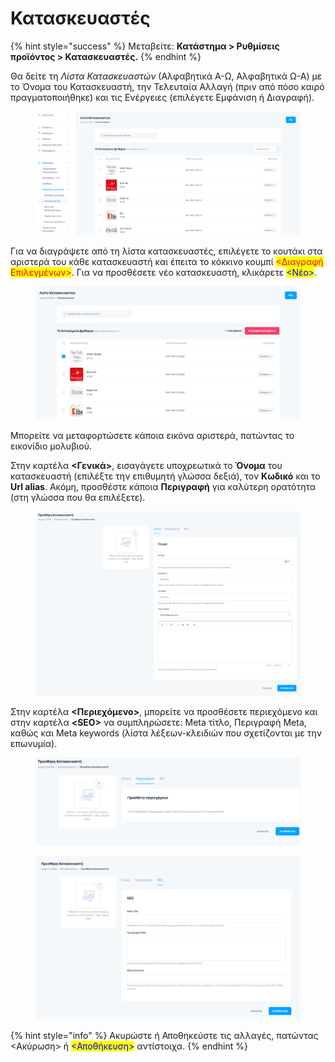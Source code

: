 # Κατασκευαστές

{% hint style="success" %}
Μεταβείτε: **Κατάστημα > Ρυθμίσεις προϊόντος > Κατασκευαστές.**
{% endhint %}

Θα δείτε τη _Λίστα Κατασκευαστών_ (Αλφαβητικά Α-Ω, Αλφαβητικά Ω-Α) με το Όνομα του Κατασκευαστή, την Τελευταία Αλλαγή (πριν από πόσο καιρό πραγματοποιήθηκε) και τις Ενέργειες (επιλέγετε Εμφάνιση ή Διαγραφή).

<figure><img src="../../.gitbook/assets/ScreenHunter 33 (1).png" alt=""><figcaption></figcaption></figure>

Για να διαγράψετε από τη λίστα κατασκευαστές, επιλέγετε το κουτάκι στα αριστερά του κάθε κατασκευαστή και έπειτα το κόκκινο κουμπί <mark style="color:red;"><Διαγραφή Επιλεγμένων></mark>. Για να προσθέσετε νέο κατασκευαστή, κλικάρετε <mark style="color:blue;"><Νέο></mark>.

<figure><img src="../../.gitbook/assets/ScreenHunter 34.png" alt=""><figcaption></figcaption></figure>



Μπορείτε να μεταφορτώσετε κάποια εικόνα αριστερά, πατώντας το εικονίδιο μολυβιού.

Στην καρτέλα **<Γενικά>**, εισαγάγετε υποχρεωτικά το **Όνομα** του κατασκευαστή (επιλέξτε την επιθυμητή γλώσσα δεξιά), τον **Κωδικό** και το **Url alias**. Ακόμη, προσθέστε κάποια **Περιγραφή** για καλύτερη ορατότητα (στη γλώσσα που θα επιλέξετε).

<figure><img src="../../.gitbook/assets/ScreenHunter 35 (2).png" alt=""><figcaption></figcaption></figure>

Στην καρτέλα **<Περιεχόμενο>**, μπορείτε να προσθέσετε περιεχόμενο και στην καρτέλα **\<SEO>** να συμπληρώσετε: Meta τίτλο, Περιγραφή Meta, καθώς και Meta keywords (λίστα λέξεων-κλειδιών που σχετίζονται με την επωνυμία).

<figure><img src="../../.gitbook/assets/ScreenHunter 38 (1).png" alt=""><figcaption></figcaption></figure>

<figure><img src="../../.gitbook/assets/ScreenHunter 39 (1).png" alt=""><figcaption></figcaption></figure>

{% hint style="info" %}
Ακυρώστε ή Αποθηκεύστε τις αλλαγές, πατώντας <Ακύρωση> ή <mark style="color:blue;"><Αποθήκευση></mark> αντίστοιχα.
{% endhint %}
